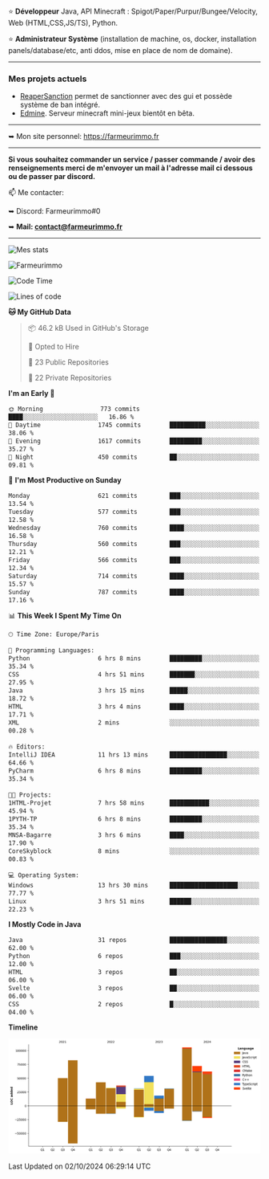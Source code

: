 ⭐ **Développeur** Java, API Minecraft : Spigot/Paper/Purpur/Bungee/Velocity, Web (HTML,CSS,JS/TS), Python.

⭐ **Administrateur Système** (installation de machine, os, docker, installation panels/database/etc, anti ddos, mise en place de nom de domaine).

---

### Mes projets actuels
- [ReaperSanction](https://www.spigotmc.org/resources/reapersanction.89580/) permet de sanctionner avec des gui et possède système de ban intégré.
- [Edmine](https://edmine.net). Serveur minecraft mini-jeux bientôt en bêta.

---

➥ Mon site personnel: https://farmeurimmo.fr

---

**Si vous souhaitez commander un service / passer commande / avoir des renseignements merci de m'envoyer un mail à l'adresse mail ci dessous ou de passer par discord.**

📫 Me contacter:
 
   ➥ Discord: Farmeurimmo#0
   
   ➥ **Mail: contact@farmeurimmo.fr**

---

![Mes stats](https://github-readme-stats.farmeurimmo.fr/api?username=Farmeurimmo&count_private=true&show_icons=true&theme=radical)

<img src="https://komarev.com/ghpvc/?username=Farmeurimmo" alt="Farmeurimmo" />

<!--START_SECTION:waka-->
![Code Time](http://img.shields.io/badge/Code%20Time-1%2C584%20hrs%2019%20mins-blue)

![Lines of code](https://img.shields.io/badge/From%20Hello%20World%20I%27ve%20Written-632.7%20thousand%20lines%20of%20code-blue)

**🐱 My GitHub Data** 

> 📦 46.2 kB Used in GitHub's Storage 
 > 
> 💼 Opted to Hire
 > 
> 📜 23 Public Repositories 
 > 
> 🔑 22 Private Repositories 
 > 
**I'm an Early 🐤** 

```text
🌞 Morning                773 commits         ████░░░░░░░░░░░░░░░░░░░░░   16.86 % 
🌆 Daytime                1745 commits        ██████████░░░░░░░░░░░░░░░   38.06 % 
🌃 Evening                1617 commits        █████████░░░░░░░░░░░░░░░░   35.27 % 
🌙 Night                  450 commits         ██░░░░░░░░░░░░░░░░░░░░░░░   09.81 % 
```
📅 **I'm Most Productive on Sunday** 

```text
Monday                   621 commits         ███░░░░░░░░░░░░░░░░░░░░░░   13.54 % 
Tuesday                  577 commits         ███░░░░░░░░░░░░░░░░░░░░░░   12.58 % 
Wednesday                760 commits         ████░░░░░░░░░░░░░░░░░░░░░   16.58 % 
Thursday                 560 commits         ███░░░░░░░░░░░░░░░░░░░░░░   12.21 % 
Friday                   566 commits         ███░░░░░░░░░░░░░░░░░░░░░░   12.34 % 
Saturday                 714 commits         ████░░░░░░░░░░░░░░░░░░░░░   15.57 % 
Sunday                   787 commits         ████░░░░░░░░░░░░░░░░░░░░░   17.16 % 
```


📊 **This Week I Spent My Time On** 

```text
🕑︎ Time Zone: Europe/Paris

💬 Programming Languages: 
Python                   6 hrs 8 mins        █████████░░░░░░░░░░░░░░░░   35.34 % 
CSS                      4 hrs 51 mins       ███████░░░░░░░░░░░░░░░░░░   27.95 % 
Java                     3 hrs 15 mins       █████░░░░░░░░░░░░░░░░░░░░   18.72 % 
HTML                     3 hrs 4 mins        ████░░░░░░░░░░░░░░░░░░░░░   17.71 % 
XML                      2 mins              ░░░░░░░░░░░░░░░░░░░░░░░░░   00.28 % 

🔥 Editors: 
IntelliJ IDEA            11 hrs 13 mins      ████████████████░░░░░░░░░   64.66 % 
PyCharm                  6 hrs 8 mins        █████████░░░░░░░░░░░░░░░░   35.34 % 

🐱‍💻 Projects: 
1HTML-Projet             7 hrs 58 mins       ███████████░░░░░░░░░░░░░░   45.94 % 
1PYTH-TP                 6 hrs 8 mins        █████████░░░░░░░░░░░░░░░░   35.34 % 
MNSA-Bagarre             3 hrs 6 mins        ████░░░░░░░░░░░░░░░░░░░░░   17.90 % 
CoreSkyblock             8 mins              ░░░░░░░░░░░░░░░░░░░░░░░░░   00.83 % 

💻 Operating System: 
Windows                  13 hrs 30 mins      ███████████████████░░░░░░   77.77 % 
Linux                    3 hrs 51 mins       ██████░░░░░░░░░░░░░░░░░░░   22.23 % 
```

**I Mostly Code in Java** 

```text
Java                     31 repos            ████████████████░░░░░░░░░   62.00 % 
Python                   6 repos             ███░░░░░░░░░░░░░░░░░░░░░░   12.00 % 
HTML                     3 repos             ██░░░░░░░░░░░░░░░░░░░░░░░   06.00 % 
Svelte                   3 repos             ██░░░░░░░░░░░░░░░░░░░░░░░   06.00 % 
CSS                      2 repos             █░░░░░░░░░░░░░░░░░░░░░░░░   04.00 % 
```



**Timeline**

![Lines of Code chart](https://raw.githubusercontent.com/Farmeurimmo/Farmeurimmo/main/assets/bar_graph.png)


 Last Updated on 02/10/2024 06:29:14 UTC
<!--END_SECTION:waka-->
